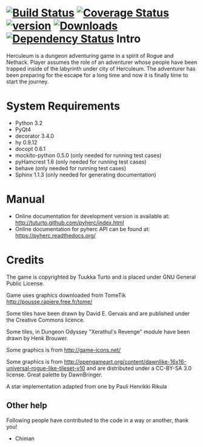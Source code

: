 [![Build Status](https://travis-ci.org/tuturto/pyherc.svg)](https://travis-ci.org/tuturto/pyherc)
[![Coverage Status](https://coveralls.io/repos/tuturto/pyherc/badge.png)](https://coveralls.io/r/tuturto/pyherc)
[![version](https://pypip.in/v/herculeum/badge.png)](https://crate.io/packages/herculeum)
[![Downloads](https://pypip.in/d/herculeum/badge.png)](https://crate.io/packages/herculeum)
[![Dependency Status](https://gemnasium.com/tuturto/pyherc.svg)](https://gemnasium.com/tuturto/pyherc)
Intro
=====
Herculeum is a dungeon adventuring game in a spirit of Rogue and Nethack.
Player assumes the role of an adventurer whose people have been trapped inside
of the labyrinth under city of Herculeum. The adventurer has been preparing for
the escape for a long time and now it is finally time to start the journey.

System Requirements
===================
- Python 3.2
- PyQt4
- decorator 3.4.0
- hy 0.9.12
- docopt 0.6.1
- mockito-python 0.5.0 (only needed for running test cases)
- pyHamcrest 1.6 (only needed for running test cases)
- behave (only needed for running test cases)
- Sphinx 1.1.3 (only needed for generating documentation)

Manual
======
- Online documentation for development version is available at:
  http://tuturto.github.com/pyherc/index.html
- Online documentation for pyherc API can be found at:
  https://pyherc.readthedocs.org/

Credits
=======
The game is copyrighted by Tuukka Turto and is placed under
GNU General Public License.

Game uses graphics downloaded from TomeTik <http://pousse.rapiere.free.fr/tome/>

Some tiles have been drawn by David E. Gervais
and are published under the Creative Commons licence.

Some tiles, in Dungeon Odyssey "Xerathul's Revenge" module have been drawn
by Henk Brouwer.

Some graphics is from http://game-icons.net/

Some graphics is from http://opengameart.org/content/dawnlike-16x16-universal-rogue-like-tileset-v10
and are distributed under a CC-BY-SA 3.0 license. Great palette by DawnBringer.

A star implementation adapted from one by Pauli Henrikki Rikula

Other help
----------
Following people have contributed to the code in a way or another, thank you!

- Chiman
